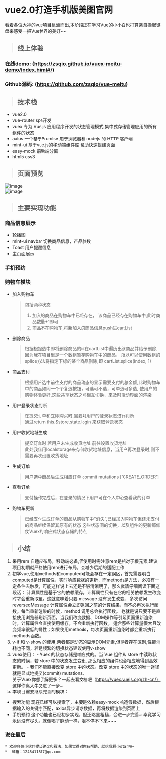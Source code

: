 # vue2.0打造手机版美图官网
看着各位大神的vue项目泉涌而出,本阶段正在学习Vue的小小白也打算亲自操起键盘来感受一把Vue世界的美好~~

> ## 线上体验
  ### 在线demo: (https://zsqio.github.io/vuex-meitu-demo/index.html#/) <br>
  ### Github源码: (https://github.com/zsqio/vue-meitu)  <br>

> ## 技术栈
  * vue2.0
  * vue-router     spa开发
  * vuex           专为 Vue.js 应用程序开发的状态管理模式,集中式存储管理应用的所有组件的状态
  * axios          一个基于Promise 用于浏览器和 nodejs 的 HTTP 客户端
  * mint-ui        基于vue.js的移动端组件库 帮助快速搭建页面
  * easy-mock      前后端分离
  * html5 css3
> ## 页面预览
 ![image](https://raw.githubusercontent.com/zsqio/zsqio.github.io/master/vuex-meitu-demo/demo-images/7.gif) <br>
 ![image](https://raw.githubusercontent.com/zsqio/zsqio.github.io/master/vuex-meitu-demo/demo-images/1.gif) <br>

> ## 主要实现功能
  ### 商品信息展示  
   * 轮播图
   * mint-ui navbar 切换商品信息，产品参数
   * Toast 用户提醒信息
   * 主页面展示
  ### 手机预约
    
  ### 购物车模块
   * 加入购物车 <br>
      >包括两种状态
      >1. 加入的商品在购物车中已经存在， 该商品已经存在购物车中,此时商品数量+1即可 <br>
      >2. 商品不在购物车,将新加入的商品信息push进cartList    
   * 删除商品  
        >根据根据选中即将删除商品的id在cartList中遍历出该商品并给予删除,因为我在项目里是一个数组暂存购物车中的商品，
        >所以可以使用数组的splice方法将指定下标的某个商品删除,即 cartList.splice(index, 1)
   * 商品支付
        >根据用户选中前往支付的商品动态的显示需要支付的总金额,此时购物车中的商品如同一个个复选按钮，可选可不选，可单选可多选,
        >使用户的购物体验更好,这些共享状态之间相互切换，来及时驱动界面的渲染
   * 用户登录状态判断  
      >在提交订单和立即购买时,需要对用户的登录状态进行判断 <br>
      >通过return this.$store.state.login 来获取登录状态
   * 用户收货地址生成     
     > 提交订单时 若用户未生成收货地址 前往设置收货地址  
     > 此处我借用localstorage来存储收货地址信息，当用户再次登录时,则不需要再次设置收货地址
   * 生成订单
      > 用户选中商品后生成相应订单
      > commit mutations ['CREATE_ORDER']
   * 查看订单
      > 支付操作完成后，在登录的情况下用户可在个人中心查看我的订单
   * 购物车更新
      >已经支付生成订单的商品从购物车中“消失”,已经加入购物车但还未支付的商品继续保留其原有的状态
      > 这些状态间的切换，以及组件的更新都仰仗Vuex的响应式状态存储的特点
      
  > ## 小结
   1. 采用rem 自适应布局，移动端必备,但使用时需注意rem是相对于根元素<html>,建议项目初期就严格使用rem进行布局，会减少后期的适配工作
   2. 初学vue,使用methods和computed可能会存在一定误区，首先需要明白computed是计算属性，实时响应数据的更新，而methods是方法，必须有一定条件去触发，可能这样说上去还是不够清晰明了，那么就请仔细阅读下面这段话：
     计算属性是基于它的依赖缓存。计算属性只有在它的相关依赖发生改变时才会重新取值。这就意味着只要 message 没有发生改变，
     多次访问 reversedMessage 计算属性会立即返回之前的计算结果，而不必再次执行函数。每当重新渲染的时候，method 调用总会执行函数。
     也就是说只要不是直接使用浏览器刷新页面，当我们改变数据、DOM操作等引起页面重新渲染时，计算属性会直接使用缓存，不会重新执行函数。
     适合那些计算量很大且改变频率很低的属性；如果使用methods，每次页面重新渲染时都会重新执行methods函数。
   3. v-if 和 v-show 的使用,两者都是动态的显示DOM元素,但两者存在区别,性能消耗也不同，若是频繁的切换状态建议使用v-show
   4. vuex使用：
     - Vuex 的状态存储是响应式的。当 Vue 组件从 store 中读取状态的时候，若 store 中的状态发生变化,
     那么相应的组件也会相应地得到高效更新。
     - 我们不能直接改变 store 中的状态。改变 store 中的状态的唯一途径就是显式地提交(commit) mutations。<br>
     关于Vuex你想了解更多？一起去看文档吧（https://vuex.vuejs.org/zh-cn/） 这样你离大牛又进了一步~
   5. 本项目需要继续完善的模块： <br>
   * 搜索功能 现在已经可以搜索了，主要是依赖easy-mock 构造假数据，然后根据输入的关键字匹配，axios异步请求数据，再将数据渲染到页面上
   * 手机预约 这个功能也已经初步实现，但还略显粗糙，会进一步完善~  毕竟学习永远没有尽头，就像喝了脉动一样，根本停不下来~~~

   ### 说在最后
    * 欢迎各位小伙伴提出建议和看法，如果觉得对你有帮助，就给我颗小star吧~  
    *  邮箱：1248411877@qq.com
